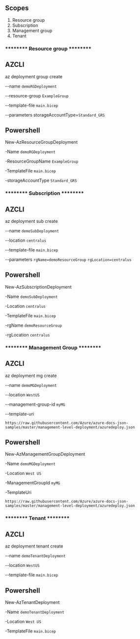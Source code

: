 ## Scopes

1) Resource group
2) Subscription
3) Management group
4) Tenant

### ******** Resource group ********

## AZCLI
az deployment group create 
 
  --name `demoRGDeployment ` 
 
 --resource-group `ExampleGroup`
 
 --template-file `main.bicep `
 
 --parameters storageAccountType=`Standard_GRS`

## Powershell
New-AzResourceGroupDeployment 
 
  -Name `demoRGDeployment `
 
 -ResourceGroupName `ExampleGroup `
 
  -TemplateFile `main.bicep `
 
 -storageAccountType `Standard_GRS `

### ******** Subscription ********

## AZCLI
az deployment sub create 
  
  --name `demoSubDeployment` 
 
  --location `centralus` 
 
  --template-file `main.bicep` 
  
  --parameters `rgName=demoResourceGroup` `rgLocation=centralus`

## Powershell
New-AzSubscriptionDeployment 
 
  -Name `demoSubDeployment `
  
  -Location `centralus` 
  
  -TemplateFile `main.bicep `
  
  -rgName `demoResourceGroup `
  
  -rgLocation `centralus`

### ******** Management Group ********

## AZCLI
az deployment mg create 
 
  --name `demoMGDeployment` 

  --location `WestUS` 

  --management-group-id `myMG` 

  --template-uri 
  ```shell
  https://raw.githubusercontent.com/Azure/azure-docs-json-samples/master/management-level-deployment/azuredeploy.json
  ```
## Powershell
New-AzManagementGroupDeployment 

  -Name `demoMGDeployment `

  -Location `West US `

  -ManagementGroupId `myMG `

  -TemplateUri 
  ```shell
  https://raw.githubusercontent.com/Azure/azure-docs-json-samples/master/management-level-deployment/azuredeploy.json
  ```


### ******** Tenant ********

## AZCLI
az deployment tenant create 

  --name `demoTenantDeployment`

  --location `WestUS`

  --template-file `main.bicep`

## Powershell
New-AzTenantDeployment 
 
  -Name `demoTenantDeployment `
  
  -Location `West US`
  
  -TemplateFile `main.bicep`
